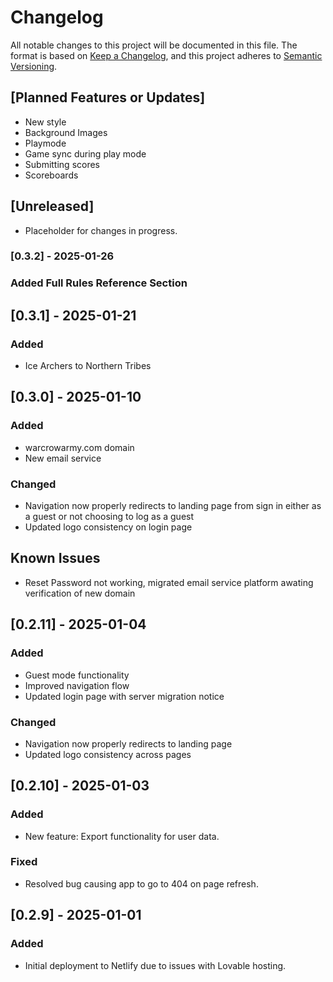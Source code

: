 # Changelog

All notable changes to this project will be documented in this file.
The format is based on [Keep a Changelog](https://keepachangelog.com/), and this project adheres to [Semantic Versioning](https://semver.org/).

## [Planned Features or Updates] 
- New style
- Background Images
- Playmode
- Game sync during play mode
- Submitting scores 
- Scoreboards


## [Unreleased]
- Placeholder for changes in progress.

### [0.3.2] - 2025-01-26

### Added Full Rules Reference Section


## [0.3.1] - 2025-01-21

### Added
- Ice Archers to Northern Tribes
## [0.3.0] - 2025-01-10

### Added
- warcrowarmy.com domain
- New email service

### Changed
- Navigation now properly redirects to landing page from sign in either as a guest or not choosing to log as a guest
- Updated logo consistency on login page
## Known Issues
- Reset Password not working, migrated email service platform awating verification of new domain

## [0.2.11] - 2025-01-04
### Added
- Guest mode functionality
- Improved navigation flow
- Updated login page with server migration notice

### Changed
- Navigation now properly redirects to landing page
- Updated logo consistency across pages

## [0.2.10] - 2025-01-03
### Added
- New feature: Export functionality for user data.

### Fixed
- Resolved bug causing app to go to 404 on page refresh.

## [0.2.9] - 2025-01-01
### Added
- Initial deployment to Netlify due to issues with Lovable hosting.
